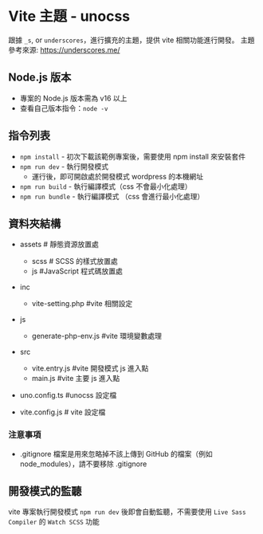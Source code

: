 # Vite 主題 - unocss
跟據 `_s`, or `underscores`，進行擴充的主題，提供 vite 相關功能進行開發。 
主題參考來源: https://underscores.me/

## Node.js 版本
  - 專案的 Node.js 版本需為 v16 以上
  - 查看自己版本指令：`node -v`


## 指令列表
- `npm install` - 初次下載該範例專案後，需要使用 npm install 來安裝套件
- `npm run dev` - 執行開發模式
  - 運行後，即可開啟處於開發模式 wordpress 的本機網址
- `npm run build` - 執行編譯模式（css 不會最小化處理）
- `npm run bundle` - 執行編譯模式 （css 會進行最小化處理）

## 資料夾結構
  - assets # 靜態資源放置處
    - scss # SCSS 的樣式放置處
    - js #JavaScript 程式碼放置處

  - inc 
    - vite-setting.php #vite 相關設定
  - js 
    - generate-php-env.js #vite 環境變數處理
  - src
    - vite.entry.js #vite 開發模式 js 進入點
    - main.js #vite 主要 js 進入點
  - uno.config.ts #unocss 設定檔
  - vite.config.js # vite 設定檔

### 注意事項
- .gitignore 檔案是用來忽略掉不該上傳到 GitHub 的檔案（例如 node_modules），請不要移除 .gitignore

## 開發模式的監聽
vite 專案執行開發模式 `npm run dev` 後即會自動監聽，不需要使用 `Live Sass Compiler` 的 `Watch SCSS` 功能